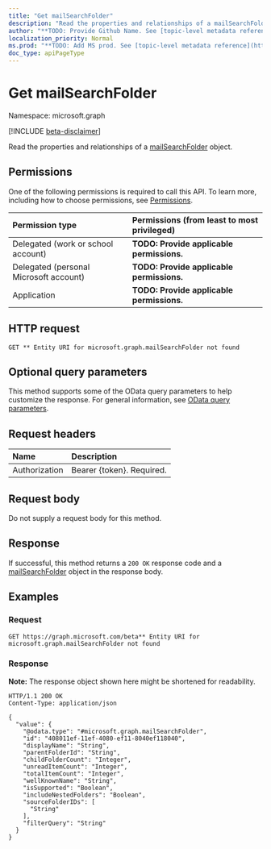 ```yaml
---
title: "Get mailSearchFolder"
description: "Read the properties and relationships of a mailSearchFolder object."
author: "**TODO: Provide Github Name. See [topic-level metadata reference](https://msgo.azurewebsites.net/add/document/guidelines/metadata.html#topic-level-metadata)**"
localization_priority: Normal
ms.prod: "**TODO: Add MS prod. See [topic-level metadata reference](https://msgo.azurewebsites.net/add/document/guidelines/metadata.html#topic-level-metadata)**"
doc_type: apiPageType
---
```


# Get mailSearchFolder
Namespace: microsoft.graph

[!INCLUDE [beta-disclaimer](../../includes/beta-disclaimer.md)]

Read the properties and relationships of a [mailSearchFolder](../resources/mailsearchfolder.md) object.

## Permissions
One of the following permissions is required to call this API. To learn more, including how to choose permissions, see [Permissions](/graph/permissions-reference).

|Permission type|Permissions (from least to most privileged)|
|:---|:---|
|Delegated (work or school account)|**TODO: Provide applicable permissions.**|
|Delegated (personal Microsoft account)|**TODO: Provide applicable permissions.**|
|Application|**TODO: Provide applicable permissions.**|

## HTTP request

<!-- {
  "blockType": "ignored"
}
-->
``` http
GET ** Entity URI for microsoft.graph.mailSearchFolder not found
```

## Optional query parameters
This method supports some of the OData query parameters to help customize the response. For general information, see [OData query parameters](/graph/query-parameters).

## Request headers
|Name|Description|
|:---|:---|
|Authorization|Bearer {token}. Required.|

## Request body
Do not supply a request body for this method.

## Response

If successful, this method returns a `200 OK` response code and a [mailSearchFolder](../resources/mailsearchfolder.md) object in the response body.

## Examples

### Request
<!-- {
  "blockType": "request",
  "name": "get_mailsearchfolder"
}
-->
``` http
GET https://graph.microsoft.com/beta** Entity URI for microsoft.graph.mailSearchFolder not found
```


### Response
**Note:** The response object shown here might be shortened for readability.
<!-- {
  "blockType": "response",
  "truncated": true,
  "@odata.type": "microsoft.graph.mailSearchFolder"
}
-->
``` http
HTTP/1.1 200 OK
Content-Type: application/json

{
  "value": {
    "@odata.type": "#microsoft.graph.mailSearchFolder",
    "id": "408011ef-11ef-4080-ef11-8040ef118040",
    "displayName": "String",
    "parentFolderId": "String",
    "childFolderCount": "Integer",
    "unreadItemCount": "Integer",
    "totalItemCount": "Integer",
    "wellKnownName": "String",
    "isSupported": "Boolean",
    "includeNestedFolders": "Boolean",
    "sourceFolderIDs": [
      "String"
    ],
    "filterQuery": "String"
  }
}
```

